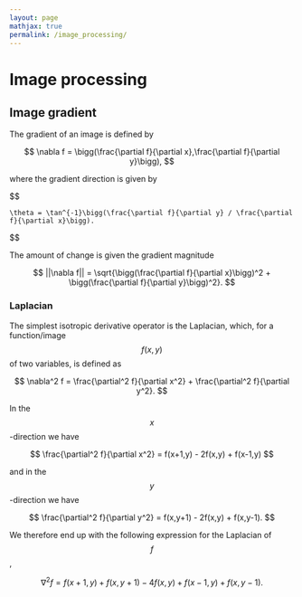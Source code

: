 ```yaml
---
layout: page
mathjax: true
permalink: /image_processing/
---
```


# Image processing

## Image gradient

The gradient of an image is defined by

$$
    \nabla f = \bigg(\frac{\partial f}{\partial x},\frac{\partial f}{\partial y}\bigg),
$$

where the gradient direction is given by

$$

    \theta = \tan^{-1}\bigg(\frac{\partial f}{\partial y} / \frac{\partial f}{\partial x}\bigg).
$$

The amount of change is given the gradient magnitude

$$
    ||\nabla f|| = \sqrt{\bigg(\frac{\partial f}{\partial x}\bigg)^2 + \bigg(\frac{\partial f}{\partial y}\bigg)^2}.
$$


### Laplacian
The simplest isotropic derivative operator is the Laplacian, which, for a function/image $$f(x,y)$$ of two variables, is defined as

$$
    \nabla^2 f = \frac{\partial^2 f}{\partial x^2} + \frac{\partial^2  f}{\partial y^2}.
$$

In the $$x$$-direction we have

$$
    \frac{\partial^2 f}{\partial x^2} =  f(x+1,y) - 2f(x,y) + f(x-1,y)
$$

and in the $$y$$-direction we have

$$
    \frac{\partial^2 f}{\partial y^2} =  f(x,y+1) - 2f(x,y) + f(x,y-1).
$$

We therefore end up with the following expression for the Laplacian of $$f$$,

$$
    \nabla^2 f = f(x+1,y) + f(x,y+1) - 4f(x,y) + f(x-1,y)  + f(x,y-1).
$$
